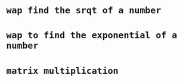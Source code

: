 # `wap find the srqt of a number `
# `wap to find the exponential of a number `
# `matrix multiplication`

